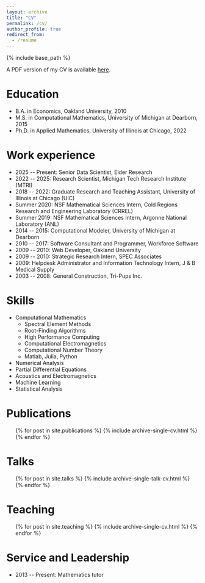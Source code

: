 ```yaml
---
layout: archive
title: "CV"
permalink: /cv/
author_profile: true
redirect_from:
  - /resume
---
```


{% include base_path %}

A PDF version of my CV is available [here](https://matthewshawnkehoe.github.io/files/kehoe_cv.pdf).

Education
======
* B.A. in Economics, Oakland University, 2010
* M.S. in Computational Mathematics, University of Michigan at Dearborn, 2015
* Ph.D. in Applied Mathematics, University of Illinois at Chicago, 2022

Work experience
======
* 2025 -- Present: Senior Data Scientist, Elder Research
* 2022 -- 2025: Research Scientist, Michigan Tech Research Institute (MTRI)
* 2018 -- 2022: Graduate Research and Teaching Assistant, University of Illinois at Chicago (UIC)
* Summer 2020: NSF Mathematical Sciences Intern, Cold Regions Research and Engineering Laboratory (CRREL)
* Summer 2019: NSF Mathematical Sciences Intern, Argonne National Laboratory (ANL)
* 2014 -- 2015: Computational Modeler, University of Michigan at Dearborn
* 2010 -- 2017: Software Consultant and Programmer, Workforce Software
* 2009 -- 2010: Web Developer, Oakland University
* 2009 -- 2010: Strategic Research Intern, SPEC Associates
* 2009: Helpdesk Administrator and Information Technology Intern, J & B Medical Supply
* 2003 -- 2008: General Construction, Tri-Pups Inc.
  
Skills
======
* Computational Mathematics
  * Spectral Element Methods
  * Root-Finding Algorithms
  * High Performance Computing
  * Computational Electromagnetics
  * Computational Number Theory
  * Matlab, Julia, Python
* Numerical Analysis
* Partial Differential Equations
* Acoustics and Electromagnetics
* Machine Learning
* Statistical Analysis

Publications
======
  <ul>{% for post in site.publications %}
    {% include archive-single-cv.html %}
  {% endfor %}</ul>
  
Talks
======
  <ul>{% for post in site.talks %}
    {% include archive-single-talk-cv.html %}
  {% endfor %}</ul>
  
Teaching
======
  <ul>{% for post in site.teaching %}
    {% include archive-single-cv.html %}
  {% endfor %}</ul>
  
Service and Leadership
======
* 2013 -- Present: Mathematics tutor
